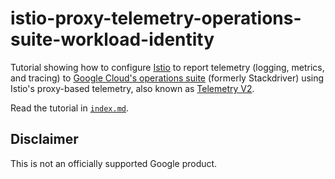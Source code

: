 # istio-proxy-telemetry-operations-suite-workload-identity

Tutorial showing how to configure [Istio](https://cloud.google.com/istio) to
report telemetry (logging, metrics, and tracing) to
[Google Cloud's operations suite](https://cloud.google.com/products/operations)
(formerly Stackdriver) using Istio's proxy-based telemetry, also known as
[Telemetry V2](https://istio.io/docs/reference/config/telemetry/).

Read the tutorial in [`index.md`](index.md).

## Disclaimer

This is not an officially supported Google product.
